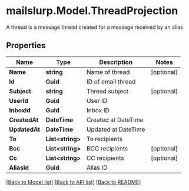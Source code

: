 # mailslurp.Model.ThreadProjection
A thread is a message thread created for a message received by an alias

## Properties

Name | Type | Description | Notes
------------ | ------------- | ------------- | -------------
**Name** | **string** | Name of thread | [optional] 
**Id** | **Guid** | ID of email thread | 
**Subject** | **string** | Thread subject | [optional] 
**UserId** | **Guid** | User ID | 
**InboxId** | **Guid** | Inbox ID | 
**CreatedAt** | **DateTime** | Created at DateTime | 
**UpdatedAt** | **DateTime** | Updated at DateTime | 
**To** | **List&lt;string&gt;** | To recipients | 
**Bcc** | **List&lt;string&gt;** | BCC recipients | [optional] 
**Cc** | **List&lt;string&gt;** | CC recipients | [optional] 
**AliasId** | **Guid** | Alias ID | 

[[Back to Model list]](../README#documentation-for-models) [[Back to API list]](../README#documentation-for-api-endpoints) [[Back to README]](../README)

